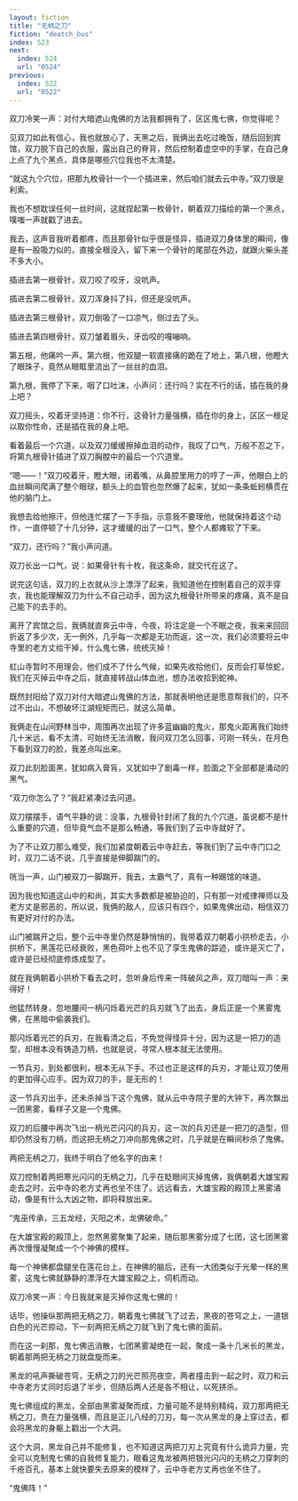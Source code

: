 ```yaml
---
layout: fiction
title: "无柄之刀"
fiction: "deatch_bus"
index: 523
next:
  index: 524
  url: "0524"
previous:
  index: 522
  url: "0522"
---
```

双刀冷笑一声：对付大暗遮山鬼佛的方法我都拥有了，区区鬼七佛，你觉得呢？

见双刀如此有信心，我也就放心了，天黑之后，我俩出去吃过晚饭，随后回到宾馆，双刀脱下自己的衣服，露出自己的脊背，然后控制着虚空中的手掌，在自己身上点了九个黑点，具体是哪些穴位我也不太清楚。

“就这九个穴位，把那九枚骨针一个一个插进来，然后咱们就去云中寺。”双刀很是利索。

我也不想耽误任何一丝时间，这就捏起第一枚骨针，朝着双刀描绘的第一个黑点，噗嗤一声就戳了进去。

我去，这声音我听着都疼，而且那骨针似乎很是怪异，插进双刀身体里的瞬间，像是有一股吸力似的，直接全根没入，留下来一个骨针的尾部在外边，就跟火柴头差不多大小。

插进去第一根骨针，双刀咬了咬牙，没吭声。

插进去第二根骨针，双刀浑身抖了抖，但还是没吭声。

插进去第三根骨针，双刀倒吸了一口凉气，侧过去了头。

插进去第四根骨针，双刀皱着眉头，牙齿咬的嘎嘣响。

第五根，他痛吟一声。第六根，他双腿一软直接痛的跪在了地上，第八根，他瞪大了眼珠子，竟然从眼眶里流出了一丝丝的血泪。

第九根，我停了下来，咽了口吐沫，小声问：还行吗？实在不行的话，插在我的身上吧？

双刀摇头，咬着牙坚持道：你不行，这骨针力量强横，插在你的身上，区区一根足以取你性命，还是插在我的身上吧。

看着最后一个穴道，以及双刀缓缓擦掉血泪的动作，我叹了口气，万般不忍之下，将第九根骨针插进了双刀胸膛中的最后一个穴道里。

“嗯――！”双刀咬着牙，瞪大眼，闭着嘴，从鼻腔里用力的哼了一声，他眼白上的血丝瞬间爬满了整个眼球，额头上的血管也忽然爆了起来，犹如一条条蚯蚓横贯在他的脑门上。

我想去给他擦汗，但他连忙摆了一下手指，示意我不要理他，他就保持着这个动作，一直停顿了十几分钟，这才缓缓的出了一口气，整个人都瘫软了下来。

“双刀，还行吗？”我小声问道。

双刀长出一口气，说：如果骨针有十枚，我这条命，就交代在这了。

说完这句话，双刀的上衣就从沙上漂浮了起来，我知道他在控制着自己的双手穿衣，我也能理解双刀为什么不自己动手，因为这九根骨针所带来的疼痛，真不是自己能下的去手的。

离开了宾馆之后，我俩就直奔云中寺，今夜，将注定是一个不眠之夜，我来来回回折返了多少次，无一例外，几乎每一次都是无功而返，这一次，我们必须要将云中寺里的老方丈给干掉，什么鬼七佛，统统灭掉！

虹山寺暂时不用理会，他们成不了什么气候，如果先收拾他们，反而会打草惊蛇，我们在灭掉云中寺之后，就直接转战山体血池，想办法收拾到蛇神。

既然封阳给了双刀对付大暗遮山鬼佛的方法，那就表明他还是愿意帮我们的，只不过不出山，不想破坏江湖规矩而已，就这么简单。

我俩走在山间野林当中，周围再次出现了许多蓝幽幽的鬼火，那鬼火距离我们始终几十米远，看不太清，可始终无法消散，我问双刀怎么回事，可刚一转头，在月色下看到双刀的脸，我差点叫出来。

双刀此刻脸面黑，犹如病入膏肓，又犹如中了剧毒一样，脸面之下全部都是涌动的黑气。

“双刀你怎么了？”我赶紧凑过去问道。

双刀摆摆手，语气平静的说：没事，九根骨针封闭了我的九个穴道，虽说都不是什么重要的穴道，但毕竟气血不是那么畅通，等我们到了云中寺就好了。

为了不让双刀那么难受，我们加紧度朝着云中寺赶去，等我们到了云中寺门口之时，双刀二话不说，几乎直接是伸脚踹门的。

咣当一声，山门被双刀一脚踹开，我去，太霸气了，真有一种踢馆的味道。

因为我也知道这山中的和尚，其实大多数都是被胁迫的，只有那一对戒律禅师以及老方丈是邪恶的，所以说，我俩的敌人，应该只有四个，如果鬼佛出动，相信双刀有更好对付的办法。

山门被踹开之后，整个云中寺里仍然是静悄悄的，我带着双刀朝着小拱桥走去，小拱桥下，黑莲花已经衰败，黑色荷叶上也不见了孪生鬼佛的踪迹，或许是灭亡了，或许是已经彻底修炼成型了。

就在我俩朝着小拱桥下看去之时，忽听身后传来一阵破风之声，双刀暗叫一声：来得好！

他猛然转身，忽地腰间一柄闪烁着光芒的兵刃就飞了出去，身后正是一个黑雾鬼佛，在黑暗中偷袭我们。

那闪烁着光芒的兵刃，在我看清之后，不免觉得怪异十分，因为这是一把刀的造型，却根本没有铸造刀柄，也就是说，寻常人根本就无法使用。

一节兵刃，到处都很利，根本无从下手。不过也正是这样的兵刃，才能让双刀使用的更加得心应手。因为双刀的手，是无形的！

这一节兵刃出手，还未杀掉当下这个鬼佛，就从云中寺院子里的大钟下，再次飘出一团黑雾，看样子又是一个鬼佛。

双刀的后腰中再次飞出一柄光芒闪闪的兵刃，这一次的兵刃还是一把刀的造型，但却仍然没有刀柄，而这把无柄之刀冲向那鬼佛之时，几乎就是在瞬间秒杀了鬼佛。

两把无柄之刀，我终于明白了他名字的由来！

双刀控制着两把寒光闪闪的无柄之刀，几乎在眨眼间灭掉鬼佛，我俩朝着大雄宝殿走去之时，云中寺的老方丈再也坐不住了。远远看去，大雄宝殿的殿顶上黑雾涌动，像是有什么大凶之物，即将释放出来。

“鬼巫传承，三五龙经，灭阳之术，龙佛破命。”

在大雄宝殿的殿顶上，忽然黑雾聚集了起来，随后那黑雾分成了七团，这七团黑雾再次慢慢凝聚成一个个神佛的模样。

每一个神佛都盘腿坐在莲花台上，在神佛的脑后，还有一大团类似于光晕一样的黑雾，这鬼七佛就静静的漂浮在大雄宝殿之上，伺机而动。

双刀冷笑一声：今日我就来是灭掉你这鬼七佛的！

话毕，他操纵那两把无柄之刀，朝着鬼七佛就飞了过去，黑夜的苍穹之上，一道银白色的光芒掠动，下一刻两把无柄之刀就飞到了鬼七佛的面前。

而在这一刹那，鬼七佛迅消散，七团黑雾凝绝在一起，聚成一条十几米长的黑龙，朝着那两把无柄之刀就盘旋而来。

黑龙的吼声撕破苍穹，无柄之刀的光芒照亮夜空，两者撞击到一起之时，双刀和云中寺老方丈同时后退了半步，但随后两人还是各不相让，以死拼杀。

鬼七佛组成的黑龙，全部由黑雾凝聚而成，力量可能不是特别精纯，双刀那两把无柄之刀，贵在力量强横，而且是正儿八经的刀刃，每一次从黑龙的身上穿过去，都会将黑龙的身躯上戳出一个大洞。

这个大洞，黑龙自己并不能修复，也不知道这两把刀刃上究竟有什么诡异力量，完全可以克制鬼七佛的自我修复能力，眼看这鬼龙被两把银光闪闪的无柄之刀穿刺的千疮百孔，基本上就快要失去原来的模样了，云中寺老方丈再也坐不住了。

“鬼佛阵！”